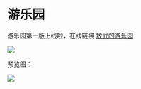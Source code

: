 # 游乐园

游乐园第一版上线啦，在线链接 [敖武的游乐园](https://playground.z.wiki/)

![](https://0.z.wiki/images/20220320/edcd158bc489438e8c37dc430de6083e.png)

预览图：

![](https://2.z.wiki/autoupload/2022-05-02/88ed1478031a4ae9894289b25534e7d1.image.png)




